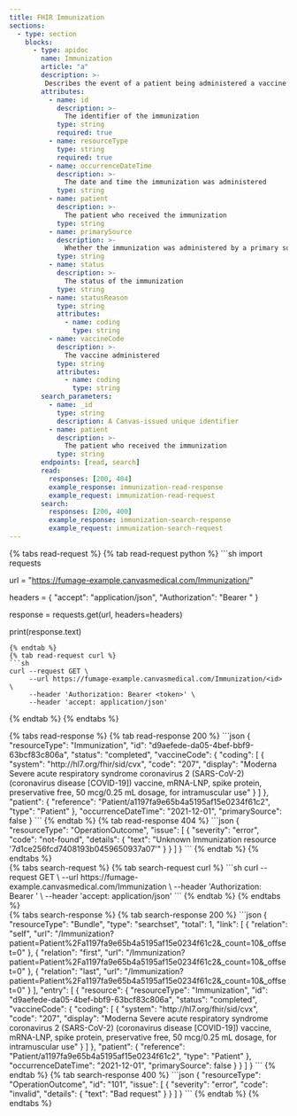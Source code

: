```yaml
---
title: FHIR Immunization
sections:
  - type: section
    blocks:
      - type: apidoc
        name: Immunization
        article: "a"
        description: >-
         Describes the event of a patient being administered a vaccine or a record of an immunization as reported by a patient, a clinician or another party.
        attributes:
          - name: id
            description: >-
              The identifier of the immunization
            type: string
            required: true
          - name: resourceType
            type: string
            required: true
          - name: occurrenceDateTime
            description: >-
              The date and time the immunization was administered
            type: string
          - name: patient
            description: >-
              The patient who received the immunization
            type: string
          - name: primarySource
            description: >-
              Whether the immunization was administered by a primary source
            type: string
          - name: status
            description: >-
              The status of the immunization
            type: string
          - name: statusReason
            type: string
            attributes:
              - name: coding
                type: string
          - name: vaccineCode
            description: >-
              The vaccine administered
            type: string
            attributes:
              - name: coding
                type: string
        search_parameters:
          - name: _id
            type: string
            description: A Canvas-issued unique identifier
          - name: patient
            description: >-
              The patient who received the immunization
            type: string
        endpoints: [read, search]
        read:
          responses: [200, 404]
          example_response: immunization-read-response
          example_request: immunization-read-request
        search:
          responses: [200, 400]
          example_response: immunization-search-response
          example_request: immunization-search-request
---
```

<div id="immunization-read-request">
{% tabs read-request %}
{% tab read-request python %}
```sh
import requests

url = "https://fumage-example.canvasmedical.com/Immunization/<id>"

headers = {
    "accept": "application/json",
    "Authorization": "Bearer <token>"
}

response = requests.get(url, headers=headers)

print(response.text)
```
{% endtab %}
{% tab read-request curl %}
```sh
curl --request GET \
     --url https://fumage-example.canvasmedical.com/Immunization/<id> \
     --header 'Authorization: Bearer <token>' \
     --header 'accept: application/json'
```
{% endtab %}
{% endtabs %}
</div>

<div id="immunization-read-response">
{% tabs read-response %}
{% tab read-response 200 %}
```json
{
    "resourceType": "Immunization",
    "id": "d9aefede-da05-4bef-bbf9-63bcf83c806a",
    "status": "completed",
    "vaccineCode": {
        "coding": [
            {
                "system": "http://hl7.org/fhir/sid/cvx",
                "code": "207",
                "display": "Moderna Severe acute respiratory syndrome coronavirus 2 (SARS-CoV-2) (coronavirus disease [COVID-19]) vaccine, mRNA-LNP, spike protein, preservative free, 50 mcg/0.25 mL dosage, for intramuscular use"
            }
        ]
    },
    "patient": {
        "reference": "Patient/a1197fa9e65b4a5195af15e0234f61c2",
        "type": "Patient"
    },
    "occurrenceDateTime": "2021-12-01",
    "primarySource": false
}
```
{% endtab %}
{% tab read-response 404 %}
```json
{
    "resourceType": "OperationOutcome",
    "issue": [
        {
            "severity": "error",
            "code": "not-found",
            "details": {
                "text": "Unknown Immunization resource '7d1ce256fcd7408193b0459650937a07'"
            }
        }
    ]
}
```
{% endtab %}
{% endtabs %}
</div>

<div id="immunization-search-request">
{% tabs search-request %}
{% tab search-request curl %}
```sh
curl --request GET \
     --url https://fumage-example.canvasmedical.com/Immunization \
     --header 'Authorization: Bearer <token>' \
     --header 'accept: application/json'
```
{% endtab %}
{% endtabs %}
</div>

<div id="immunization-search-response">
{% tabs search-response %}
{% tab search-response 200 %}
```json
{
    "resourceType": "Bundle",
    "type": "searchset",
    "total": 1,
    "link": [
        {
            "relation": "self",
            "url": "/Immunization?patient=Patient%2Fa1197fa9e65b4a5195af15e0234f61c2&_count=10&_offset=0"
        },
        {
            "relation": "first",
            "url": "/Immunization?patient=Patient%2Fa1197fa9e65b4a5195af15e0234f61c2&_count=10&_offset=0"
        },
        {
            "relation": "last",
            "url": "/Immunization?patient=Patient%2Fa1197fa9e65b4a5195af15e0234f61c2&_count=10&_offset=0"
        }
    ],
    "entry": [
        {
            "resource": {
                "resourceType": "Immunization",
                "id": "d9aefede-da05-4bef-bbf9-63bcf83c806a",
                "status": "completed",
                "vaccineCode": {
                    "coding": [
                        {
                            "system": "http://hl7.org/fhir/sid/cvx",
                            "code": "207",
                            "display": "Moderna Severe acute respiratory syndrome coronavirus 2 (SARS-CoV-2) (coronavirus disease [COVID-19]) vaccine, mRNA-LNP, spike protein, preservative free, 50 mcg/0.25 mL dosage, for intramuscular use"
                        }
                    ]
                },
                "patient": {
                    "reference": "Patient/a1197fa9e65b4a5195af15e0234f61c2",
                    "type": "Patient"
                },
                "occurrenceDateTime": "2021-12-01",
                "primarySource": false
            }
        }
    ]
}
```
{% endtab %}
{% tab search-response 400 %}
```json
{
  "resourceType": "OperationOutcome",
  "id": "101",
  "issue": [
    {
      "severity": "error",
      "code": "invalid",
      "details": {
        "text": "Bad request"
      }
    }
  ]
}
```
{% endtab %}
{% endtabs %}
</div>

